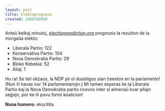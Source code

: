 ```yaml
---
layout: post
title: Elektoprognozo
created: 1088368560
---
```

Antaŭ kelkaj minutoj, [electionprediction.org](http://www.electionprediction.org/2004_fed/) prognozis la rezulton de la morgaŭa elekto:

* Liberala Partio: 122
* Konservativa Partio: 104
* Nova Demokratia Partio: 29
* Bloko Kebekia: 52
* Aliaj: 1

Hu ra!  Se tiel okzaos, la NDP pli ol duobligos sian ĉeeston en la parlamento!  (Nun ili havas nur 14 parlamentanojn.)  Mi tamen esperas ke la Liberala Partio kaj la Nova Demokratia partio ricevos inter si almenaŭ kvar pliajn seĝojn, por ke ili povu formi koalicion!

**Nuna humoro:** ekscitita
